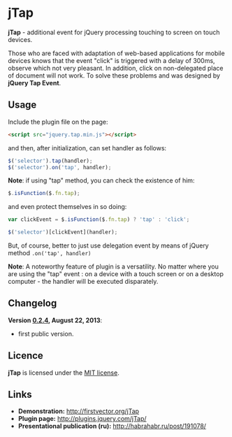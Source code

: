 jTap
=============

**jTap** - additional event for jQuery processing touching to screen on touch devices.

Those who are faced with adaptation of web-based applications for mobile devices knows that the event "click" 
is triggered with a delay of 300ms, observe which not very pleasant. In addition, click on non-delegated place of 
document will not work. To solve these problems and was designed by **jQuery Tap Event**.

Usage
-------

Include the plugin file on the page:
```html
<script src="jquery.tap.min.js"></script>
```
and then, after initialization, can set handler as follows:
```javascript
$('selector').tap(handler);
$('selector').on('tap', handler);
```

**Note**: if using "tap" method, you can check the existence of him:
```javascript
$.isFunction($.fn.tap);
```
and even protect themselves in so doing:
```javascript
var clickEvent = $.isFunction($.fn.tap) ? 'tap' : 'click';

$('selector')[clickEvent](handler);
```
But, of course, better to just use delegation event by means of jQuery method `.on('tap', handler)`

**Note**: A noteworthy feature of plugin is a versatility. No matter where you are using the "tap" event :
on a device with a touch screen or on a desktop computer - the handler will be executed disparately.

Changelog
-------
**Version [0.2.4](https://github.com/BR0kEN-/jTap/tree/v0.2.4), August 22, 2013**:
- first public version.

Licence
-------
**jTap** is licensed under the [MIT license](http://opensource.org/licenses/mit-license.html).

Links
-------
- **Demonstration:** http://firstvector.org/jTap
- **Plugin page:** http://plugins.jquery.com/jTap/
- **Presentational publication (ru):** http://habrahabr.ru/post/191078/